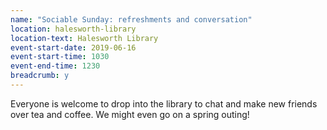 ```yaml
---
name: "Sociable Sunday: refreshments and conversation"
location: halesworth-library
location-text: Halesworth Library
event-start-date: 2019-06-16
event-start-time: 1030
event-end-time: 1230
breadcrumb: y
---
```


Everyone is welcome to drop into the library to chat and make new friends over tea and coffee. We might even go on a spring outing!
